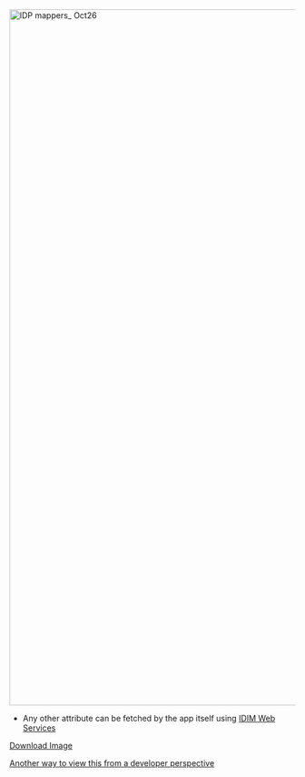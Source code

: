 <img width="1224" alt="IDP mappers_ Oct26" src="https://user-images.githubusercontent.com/56739669/198112312-d860960b-283c-4f52-b0bb-2911ac0d04fb.png" >


* Any other attribute can be fetched by the app itself using [IDIM Web Services](https://sminfo.gov.bc.ca/)

[Download Image](https://user-images.githubusercontent.com/56739669/198112312-d860960b-283c-4f52-b0bb-2911ac0d04fb.png)

[Another way to view this from a developer perspective](https://github.com/bcgov/sso-keycloak/blob/dev/docs/migration-guide.md)
